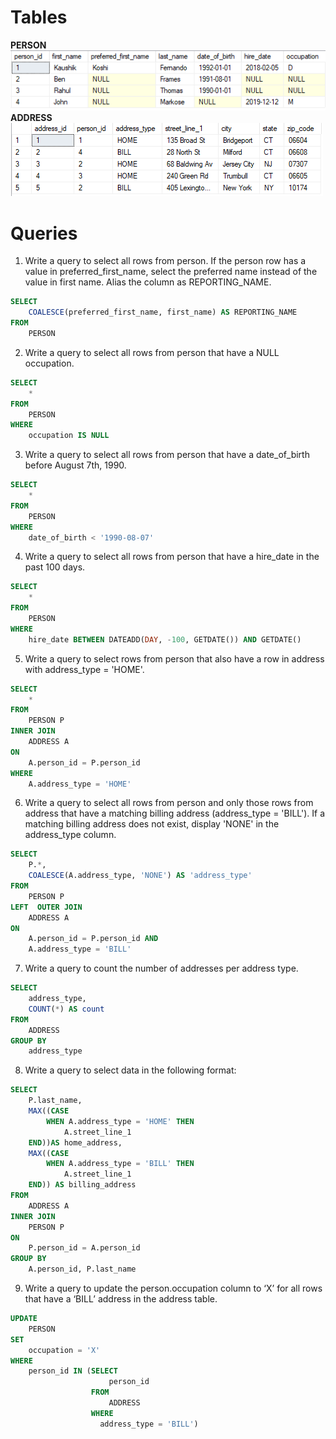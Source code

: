 # Tables
**PERSON**\
![alt text](https://github.com/bennetmathew/Getting-started-with-SQL/blob/master/tables/PERSON.PNG)\
**ADDRESS**\
![alt text](https://github.com/bennetmathew/Getting-started-with-SQL/blob/master/tables/ADDRESS.PNG)

# Queries
1. Write a query to select all rows from person. If the person row has a value in preferred_first_name, select the preferred name instead of the value in first name.  Alias the column as REPORTING_NAME.
~~~sql
SELECT
	COALESCE(preferred_first_name, first_name) AS REPORTING_NAME
FROM
	PERSON
~~~	

2. Write a query to select all rows from person that have a NULL occupation.
~~~sql
SELECT
	*
FROM
	PERSON
WHERE
	occupation IS NULL
~~~

3. Write a query to select all rows from person that have a date_of_birth before August 7th, 1990.
~~~sql
SELECT
	*
FROM
	PERSON
WHERE
	date_of_birth < '1990-08-07'
~~~

4. Write a query to select all rows from person that have a hire_date in the past 100 days.
~~~sql
SELECT
	*
FROM
	PERSON
WHERE
	hire_date BETWEEN DATEADD(DAY, -100, GETDATE()) AND GETDATE()
~~~

5. Write a query to select rows from person that also have a row in address with address_type = 'HOME'.
~~~sql
SELECT
	*
FROM
	PERSON P
INNER JOIN
	ADDRESS A
ON
	A.person_id = P.person_id
WHERE
	A.address_type = 'HOME'
~~~

6. Write a query to select all rows from person and only those rows from address that have a matching billing address (address_type = 'BILL'). If a matching billing address does not exist, display 'NONE' in the address_type column.
~~~sql
SELECT
	P.*,
	COALESCE(A.address_type, 'NONE') AS 'address_type'
FROM
	PERSON P
LEFT  OUTER JOIN
	ADDRESS A
ON
	A.person_id = P.person_id AND
	A.address_type = 'BILL'
~~~

7. Write a query to count the number of addresses per address type.
~~~sql
SELECT
	address_type,
	COUNT(*) AS count
FROM
	ADDRESS
GROUP BY
	address_type
~~~

8. Write a query to select data in the following format:
~~~sql
SELECT
	P.last_name,
	MAX((CASE
		WHEN A.address_type = 'HOME' THEN
			A.street_line_1
	END))AS home_address,
	MAX((CASE
		WHEN A.address_type = 'BILL' THEN
			A.street_line_1
	END)) AS billing_address
FROM
	ADDRESS A
INNER JOIN 
	PERSON P
ON
	P.person_id = A.person_id
GROUP BY
	A.person_id, P.last_name
~~~

9. Write a query to update the person.occupation column to ‘X’ for all rows that have a ‘BILL’ address in the address table.
~~~sql
UPDATE
	PERSON
SET
	occupation = 'X'
WHERE
	person_id IN (SELECT
					  person_id
				  FROM
					  ADDRESS
				  WHERE
					address_type = 'BILL')
